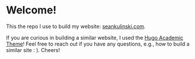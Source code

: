 # Welcome! 

This the repo I use to build my website: [seankulinski.com](https://seankulinski.com). 

If you are curious in building a similar website, I used the [Hugo Academic Theme](https://github.com/wowchemy/starter-hugo-academic)! Feel free to reach out if you have any questions, e.g., how to build a similar site : ). Cheers!

